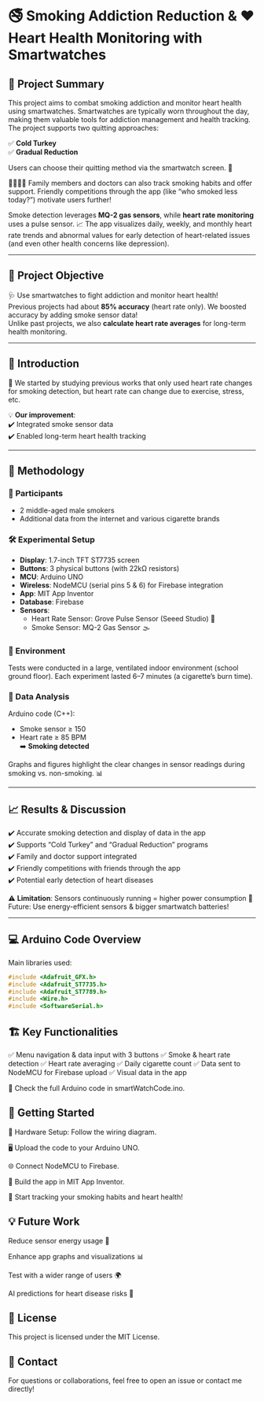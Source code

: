 # 🚭 Smoking Addiction Reduction & ❤️ Heart Health Monitoring with Smartwatches

## 📖 Project Summary

This project aims to combat smoking addiction and monitor heart health using smartwatches. Smartwatches are typically worn throughout the day, making them valuable tools for addiction management and health tracking. The project supports two quitting approaches:

✅ **Cold Turkey**  
✅ **Gradual Reduction**

Users can choose their quitting method via the smartwatch screen. 🚀

👨‍⚕️👩‍⚕️ Family members and doctors can also track smoking habits and offer support. Friendly competitions through the app (like “who smoked less today?”) motivate users further!

Smoke detection leverages **MQ-2 gas sensors**, while **heart rate monitoring** uses a pulse sensor. 📈 The app visualizes daily, weekly, and monthly heart rate trends and abnormal values for early detection of heart-related issues (and even other health concerns like depression).

---

## 🎯 Project Objective

🩺 Use smartwatches to fight addiction and monitor heart health!  
Previous projects had about **85% accuracy** (heart rate only). We boosted accuracy by adding smoke sensor data!  
Unlike past projects, we also **calculate heart rate averages** for long-term health monitoring.

---

## 📝 Introduction

🚀 We started by studying previous works that only used heart rate changes for smoking detection, but heart rate can change due to exercise, stress, etc.

💡 **Our improvement**:  
✔️ Integrated smoke sensor data  
✔️ Enabled long-term heart health tracking

---

## 🔧 Methodology

### 👥 Participants

- 2 middle-aged male smokers
- Additional data from the internet and various cigarette brands

### 🛠️ Experimental Setup

- **Display**: 1.7-inch TFT ST7735 screen
- **Buttons**: 3 physical buttons (with 22kΩ resistors)
- **MCU**: Arduino UNO
- **Wireless**: NodeMCU (serial pins 5 & 6) for Firebase integration
- **App**: MIT App Inventor
- **Database**: Firebase
- **Sensors**:
  - Heart Rate Sensor: Grove Pulse Sensor (Seeed Studio) 💓
  - Smoke Sensor: MQ-2 Gas Sensor 🌫️

### 🏫 Environment

Tests were conducted in a large, ventilated indoor environment (school ground floor). Each experiment lasted 6–7 minutes (a cigarette’s burn time).

### 🧮 Data Analysis

Arduino code (C++):

- Smoke sensor ≥ 150
- Heart rate ≥ 85 BPM  
  ➡️ **Smoking detected**

Graphs and figures highlight the clear changes in sensor readings during smoking vs. non-smoking. 📊

---

## 📈 Results & Discussion

✔️ Accurate smoking detection and display of data in the app  
✔️ Supports “Cold Turkey” and “Gradual Reduction” programs  
✔️ Family and doctor support integrated  
✔️ Friendly competitions with friends through the app  
✔️ Potential early detection of heart diseases

⚠️ **Limitation**: Sensors continuously running = higher power consumption 🔋  
Future: Use energy-efficient sensors & bigger smartwatch batteries!

---

## 💻 Arduino Code Overview

Main libraries used:

```cpp
#include <Adafruit_GFX.h>
#include <Adafruit_ST7735.h>
#include <Adafruit_ST7789.h>
#include <Wire.h>
#include <SoftwareSerial.h>
```

## 🏗️ Key Functionalities

✅ Menu navigation & data input with 3 buttons
✅ Smoke & heart rate detection
✅ Heart rate averaging
✅ Daily cigarette count
✅ Data sent to NodeMCU for Firebase upload
✅ Visual data in the app

📂 Check the full Arduino code in smartWatchCode.ino.

## 🚀 Getting Started

🔌 Hardware Setup: Follow the wiring diagram.

🖥️ Upload the code to your Arduino UNO.

🌐 Connect NodeMCU to Firebase.

📲 Build the app in MIT App Inventor.

🏁 Start tracking your smoking habits and heart health!

## 💡 Future Work
Reduce sensor energy usage 🔋

Enhance app graphs and visualizations 📊

Test with a wider range of users 🌍

AI predictions for heart disease risks 🤖

## 📜 License
This project is licensed under the MIT License.

## 🤝 Contact
For questions or collaborations, feel free to open an issue or contact me directly!
